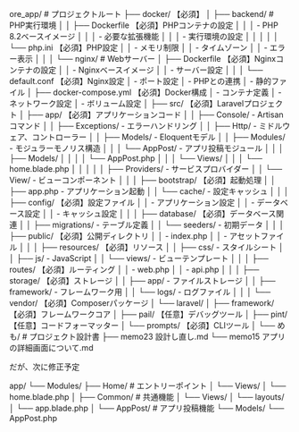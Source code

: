 ore_app/                    # プロジェクトルート
├── docker/                 【必須】
│   ├── backend/           # PHP実行環境
│   │   ├── Dockerfile    【必須】PHPコンテナの設定
│   │   │   - PHP 8.2ベースイメージ
│   │   │   - 必要な拡張機能
│   │   │   - 実行環境の設定
│   │   │
│   │   └── php.ini       【必須】PHP設定
│   │       - メモリ制限
│   │       - タイムゾーン
│   │       - エラー表示
│   │
│   └── nginx/             # Webサーバー
│       ├── Dockerfile    【必須】Nginxコンテナの設定
│       │   - Nginxベースイメージ
│       │   - サーバー設定
│       │
│       └── default.conf  【必須】Nginx設定
│           - ポート設定
│           - PHPとの連携
│           - 静的ファイル
│
├── docker-compose.yml      【必須】Docker構成
│   - コンテナ定義
│   - ネットワーク設定
│   - ボリューム設定
│
├── src/                    【必須】Laravelプロジェクト
│   ├── app/               【必須】アプリケーションコード
│   │   ├── Console/      - Artisanコマンド
│   │   ├── Exceptions/   - エラーハンドリング
│   │   ├── Http/         - ミドルウェア、コントローラー
│   │   ├── Models/       - Eloquentモデル
│   │   ├── Modules/      - モジュラーモノリス構造
│   │   │   └── AppPost/  - アプリ投稿モジュール
│   │   │       ├── Models/
│   │   │       │   └── AppPost.php
│   │   │       └── Views/
│   │   │           └── home.blade.php
│   │   │
│   │   ├── Providers/    - サービスプロバイダー
│   │   └── View/         - ビューコンポーネント
│   │
│   ├── bootstrap/         【必須】起動処理
│   │   ├── app.php       - アプリケーション起動
│   │   └── cache/        - 設定キャッシュ
│   │
│   ├── config/           【必須】設定ファイル
│   │   - アプリケーション設定
│   │   - データベース設定
│   │   - キャッシュ設定
│   │
│   ├── database/         【必須】データベース関連
│   │   ├── migrations/   - テーブル定義
│   │   └── seeders/     - 初期データ
│   │
│   ├── public/           【必須】公開ディレクトリ
│   │   - index.php
│   │   - アセットファイル
│   │
│   ├── resources/        【必須】リソース
│   │   ├── css/         - スタイルシート
│   │   ├── js/          - JavaScript
│   │   └── views/       - ビューテンプレート
│   │
│   ├── routes/           【必須】ルーティング
│   │   - web.php
│   │   - api.php
│   │
│   ├── storage/          【必須】ストレージ
│   │   ├── app/         - ファイルストレージ
│   │   ├── framework/   - フレームワーク用
│   │   └── logs/        - ログファイル
│   │
│   └── vendor/           【必須】Composerパッケージ
│       └── laravel/
│           ├── framework/ 【必須】フレームワークコア
│           ├── pail/     【任意】デバッグツール
│           ├── pint/     【任意】コードフォーマッター
│           └── prompts/  【必須】CLIツール
│
└── めも/                   # プロジェクト設計書
    ├── memo23 設計し直し.md
    └── memo15 アプリの詳細画面について.md


だが、次に修正予定

app/
└── Modules/
    ├── Home/          # エントリーポイント
    │   └── Views/
    │       └── home.blade.php
    │
    ├── Common/        # 共通機能
    │   └── Views/
    │       └── layouts/
    │           └── app.blade.php
    │
    └── AppPost/       # アプリ投稿機能
        └── Models/
            └── AppPost.php

